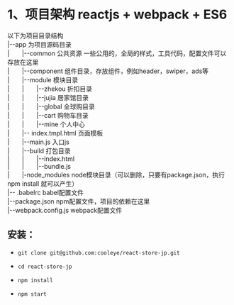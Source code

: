 # 1、项目架构 reactjs + webpack + ES6
以下为项目目录结构  
|--app 为项目源码目录  
|&emsp;&emsp;|--common 公共资源 一些公用的，全局的样式，工具代码，配置文件可以存放在这里  
|&emsp;&emsp;|--component 组件目录，存放组件，例如header，swiper，ads等  
|&emsp;&emsp;|--module 模块目录   
|&emsp;&emsp;|&emsp;&emsp;|--zhekou 折扣目录   
|&emsp;&emsp;|&emsp;&emsp;|--jujia  居家馆目录   
|&emsp;&emsp;|&emsp;&emsp;|--global 全球购目录   
|&emsp;&emsp;|&emsp;&emsp;|--cart 购物车目录   
|&emsp;&emsp;|&emsp;&emsp;|--mine 个人中心   
|&emsp;&emsp;|-- index.tmpl.html 页面模板   
|&emsp;&emsp;|--main.js 入口js   
|&emsp;&emsp;|--build 打包目录   
|&emsp;&emsp;|&emsp;&emsp;|--index.html   
|&emsp;&emsp;|&emsp;&emsp;|--bundle.js    
|&emsp;&emsp;|-node_modules node模块目录（可以删除，只要有package.json，执行npm install 就可以产生）    
|-- .babelrc babel配置文件   
|--package.json npm配置文件，项目的依赖在这里   
|--webpack.config.js webpack配置文件   



## 安装：
* `git clone git@github.com:cooleye/react-store-jp.git`

* `cd react-store-jp`

* `npm install`

* `npm start`
